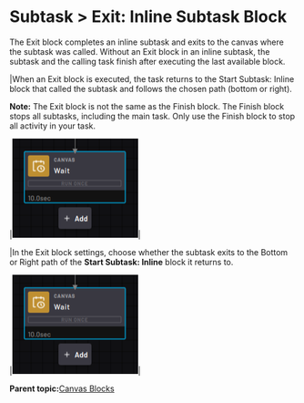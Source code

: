 # Subtask \> Exit: Inline Subtask Block

The Exit block completes an inline subtask and exits to the canvas where the subtask was called. Without an Exit block in an inline subtask, the subtask and the calling task finish after executing the last available block.

|When an Exit block is executed, the task returns to the Start Subtask: Inline block that called the subtask and follows the chosen path \(bottom or right\).

**Note:** The Exit block is not the same as the Finish block. The Finish block stops all subtasks, including the main task. Only use the Finish block to stop all activity in your task.

|![](../Images/TaskCanvasBlockGlossary/Canvas-Block-Wait.png)|

|In the Exit block settings, choose whether the subtask exits to the Bottom or Right path of the **Start Subtask: Inline** block it returns to.

|![](../Images/TaskCanvasBlockGlossary/Canvas-Block-Wait.png)|

**Parent topic:**[Canvas Blocks](../TaskCanvasBlockGlossary/Canvas-Overview.md)


